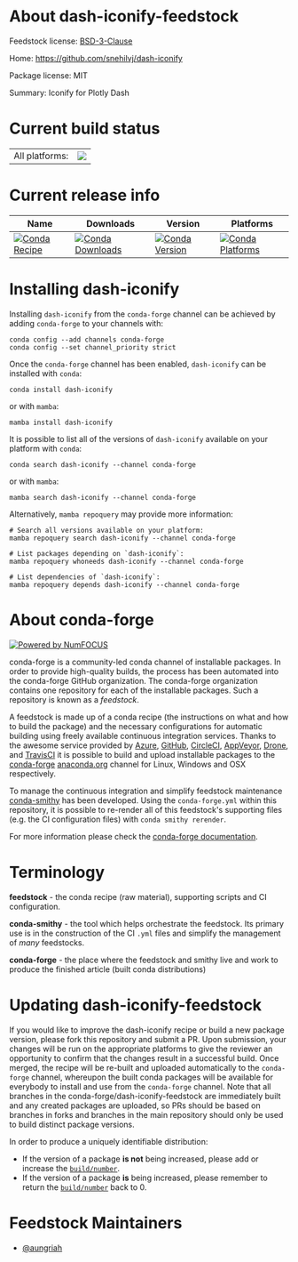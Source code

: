 About dash-iconify-feedstock
============================

Feedstock license: [BSD-3-Clause](https://github.com/conda-forge/dash-iconify-feedstock/blob/main/LICENSE.txt)

Home: https://github.com/snehilvj/dash-iconify

Package license: MIT

Summary: Iconify for Plotly Dash

Current build status
====================


<table><tr><td>All platforms:</td>
    <td>
      <a href="https://dev.azure.com/conda-forge/feedstock-builds/_build/latest?definitionId=22181&branchName=main">
        <img src="https://dev.azure.com/conda-forge/feedstock-builds/_apis/build/status/dash-iconify-feedstock?branchName=main">
      </a>
    </td>
  </tr>
</table>

Current release info
====================

| Name | Downloads | Version | Platforms |
| --- | --- | --- | --- |
| [![Conda Recipe](https://img.shields.io/badge/recipe-dash--iconify-green.svg)](https://anaconda.org/conda-forge/dash-iconify) | [![Conda Downloads](https://img.shields.io/conda/dn/conda-forge/dash-iconify.svg)](https://anaconda.org/conda-forge/dash-iconify) | [![Conda Version](https://img.shields.io/conda/vn/conda-forge/dash-iconify.svg)](https://anaconda.org/conda-forge/dash-iconify) | [![Conda Platforms](https://img.shields.io/conda/pn/conda-forge/dash-iconify.svg)](https://anaconda.org/conda-forge/dash-iconify) |

Installing dash-iconify
=======================

Installing `dash-iconify` from the `conda-forge` channel can be achieved by adding `conda-forge` to your channels with:

```
conda config --add channels conda-forge
conda config --set channel_priority strict
```

Once the `conda-forge` channel has been enabled, `dash-iconify` can be installed with `conda`:

```
conda install dash-iconify
```

or with `mamba`:

```
mamba install dash-iconify
```

It is possible to list all of the versions of `dash-iconify` available on your platform with `conda`:

```
conda search dash-iconify --channel conda-forge
```

or with `mamba`:

```
mamba search dash-iconify --channel conda-forge
```

Alternatively, `mamba repoquery` may provide more information:

```
# Search all versions available on your platform:
mamba repoquery search dash-iconify --channel conda-forge

# List packages depending on `dash-iconify`:
mamba repoquery whoneeds dash-iconify --channel conda-forge

# List dependencies of `dash-iconify`:
mamba repoquery depends dash-iconify --channel conda-forge
```


About conda-forge
=================

[![Powered by
NumFOCUS](https://img.shields.io/badge/powered%20by-NumFOCUS-orange.svg?style=flat&colorA=E1523D&colorB=007D8A)](https://numfocus.org)

conda-forge is a community-led conda channel of installable packages.
In order to provide high-quality builds, the process has been automated into the
conda-forge GitHub organization. The conda-forge organization contains one repository
for each of the installable packages. Such a repository is known as a *feedstock*.

A feedstock is made up of a conda recipe (the instructions on what and how to build
the package) and the necessary configurations for automatic building using freely
available continuous integration services. Thanks to the awesome service provided by
[Azure](https://azure.microsoft.com/en-us/services/devops/), [GitHub](https://github.com/),
[CircleCI](https://circleci.com/), [AppVeyor](https://www.appveyor.com/),
[Drone](https://cloud.drone.io/welcome), and [TravisCI](https://travis-ci.com/)
it is possible to build and upload installable packages to the
[conda-forge](https://anaconda.org/conda-forge) [anaconda.org](https://anaconda.org/)
channel for Linux, Windows and OSX respectively.

To manage the continuous integration and simplify feedstock maintenance
[conda-smithy](https://github.com/conda-forge/conda-smithy) has been developed.
Using the ``conda-forge.yml`` within this repository, it is possible to re-render all of
this feedstock's supporting files (e.g. the CI configuration files) with ``conda smithy rerender``.

For more information please check the [conda-forge documentation](https://conda-forge.org/docs/).

Terminology
===========

**feedstock** - the conda recipe (raw material), supporting scripts and CI configuration.

**conda-smithy** - the tool which helps orchestrate the feedstock.
                   Its primary use is in the construction of the CI ``.yml`` files
                   and simplify the management of *many* feedstocks.

**conda-forge** - the place where the feedstock and smithy live and work to
                  produce the finished article (built conda distributions)


Updating dash-iconify-feedstock
===============================

If you would like to improve the dash-iconify recipe or build a new
package version, please fork this repository and submit a PR. Upon submission,
your changes will be run on the appropriate platforms to give the reviewer an
opportunity to confirm that the changes result in a successful build. Once
merged, the recipe will be re-built and uploaded automatically to the
`conda-forge` channel, whereupon the built conda packages will be available for
everybody to install and use from the `conda-forge` channel.
Note that all branches in the conda-forge/dash-iconify-feedstock are
immediately built and any created packages are uploaded, so PRs should be based
on branches in forks and branches in the main repository should only be used to
build distinct package versions.

In order to produce a uniquely identifiable distribution:
 * If the version of a package **is not** being increased, please add or increase
   the [``build/number``](https://docs.conda.io/projects/conda-build/en/latest/resources/define-metadata.html#build-number-and-string).
 * If the version of a package **is** being increased, please remember to return
   the [``build/number``](https://docs.conda.io/projects/conda-build/en/latest/resources/define-metadata.html#build-number-and-string)
   back to 0.

Feedstock Maintainers
=====================

* [@aungriah](https://github.com/aungriah/)

